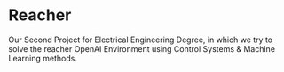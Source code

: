 # Reacher
Our Second Project for Electrical Engineering Degree, in which we try to solve the reacher OpenAI Environment using Control Systems &amp; Machine Learning methods.
